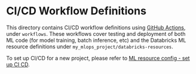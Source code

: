 # CI/CD Workflow Definitions
This directory contains CI/CD workflow definitions using [GitHub Actions](https://docs.github.com/en/actions),
under ``workflows``. These workflows cover testing and deployment of both ML code (for model training, batch inference, etc) and the 
Databricks ML resource definitions under ``my_mlops_project/databricks-resources``. 

To set up CI/CD for a new project,
please refer to [ML resource config - set up CI CD](../../my_mlops_project/databricks-resources/README.md#set-up-ci-and-cd).
